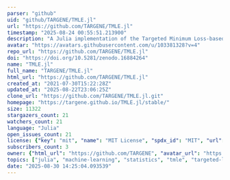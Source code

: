 ```yaml
---
parser: "github"
uid: "github/TARGENE/TMLE.jl"
url: "https://github.com/TARGENE/TMLE.jl"
timestamp: "2025-08-24 00:55:51.213900"
description: "A Julia implementation of the Targeted Minimum Loss-based Estimation"
avatar: "https://avatars.githubusercontent.com/u/103381328?v=4"
repo_url: "https://github.com/TARGENE/TMLE.jl"
doi: "https://doi.org/10.5281/zenodo.16884264"
name: "TMLE.jl"
full_name: "TARGENE/TMLE.jl"
html_url: "https://github.com/TARGENE/TMLE.jl"
created_at: "2021-07-30T15:22:28Z"
updated_at: "2025-08-22T23:06:25Z"
clone_url: "https://github.com/TARGENE/TMLE.jl.git"
homepage: "https://targene.github.io/TMLE.jl/stable/"
size: 11322
stargazers_count: 21
watchers_count: 21
language: "Julia"
open_issues_count: 21
license: {"key": "mit", "name": "MIT License", "spdx_id": "MIT", "url": "https://api.github.com/licenses/mit", "node_id": "MDc6TGljZW5zZTEz"}
subscribers_count: 3
owner: {"html_url": "https://github.com/TARGENE", "avatar_url": "https://avatars.githubusercontent.com/u/103381328?v=4", "login": "TARGENE", "type": "Organization"}
topics: ["julia", "machine-learning", "statistics", "tmle", "targeted-learning", "non-parametric-statistics", "causal-inference", "double-robust"]
date: "2025-08-30 14:25:04.093539"
---
```

